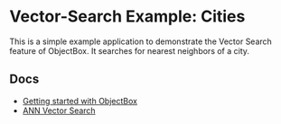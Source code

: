 # Vector-Search Example: Cities

This is a simple example application to demonstrate the Vector Search feature of ObjectBox.
It searches for nearest neighbors of a city.

## Docs
- [Getting started with ObjectBox](https://docs.objectbox.io/getting-started)
- [ANN Vector Search](https://docs.objectbox.io/ann-vector-search)
